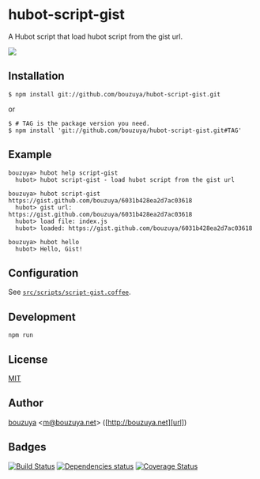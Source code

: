 # hubot-script-gist

A Hubot script that load hubot script from the gist url.

![](http://img.f.hatena.ne.jp/images/fotolife/b/bouzuya/20140912/20140912223349.gif)

## Installation

    $ npm install git://github.com/bouzuya/hubot-script-gist.git

or

    $ # TAG is the package version you need.
    $ npm install 'git://github.com/bouzuya/hubot-script-gist.git#TAG'

## Example

    bouzuya> hubot help script-gist
      hubot> hubot script-gist - load hubot script from the gist url

    bouzuya> hubot script-gist https://gist.github.com/bouzuya/6031b428ea2d7ac03618
      hubot> gist url: https://gist.github.com/bouzuya/6031b428ea2d7ac03618
      hubot> load file: index.js
      hubot> loaded: https://gist.github.com/bouzuya/6031b428ea2d7ac03618

    bouzuya> hubot hello
      hubot> Hello, Gist!

## Configuration

See [`src/scripts/script-gist.coffee`](src/scripts/script-gist.coffee).

## Development

`npm run`

## License

[MIT](LICENSE)

## Author

[bouzuya][user] &lt;[m@bouzuya.net][mail]&gt; ([http://bouzuya.net][url])

## Badges

[![Build Status][travis-badge]][travis]
[![Dependencies status][david-dm-badge]][david-dm]
[![Coverage Status][coveralls-badge]][coveralls]

[travis]: https://travis-ci.org/bouzuya/hubot-script-gist
[travis-badge]: https://travis-ci.org/bouzuya/hubot-script-gist.svg?branch=master
[david-dm]: https://david-dm.org/bouzuya/hubot-script-gist
[david-dm-badge]: https://david-dm.org/bouzuya/hubot-script-gist.png
[coveralls]: https://coveralls.io/r/bouzuya/hubot-script-gist
[coveralls-badge]: https://img.shields.io/coveralls/bouzuya/hubot-script-gist.svg
[user]: https://github.com/bouzuya
[mail]: mailto:m@bouzuya.net
[url]: http://bouzuya.net
